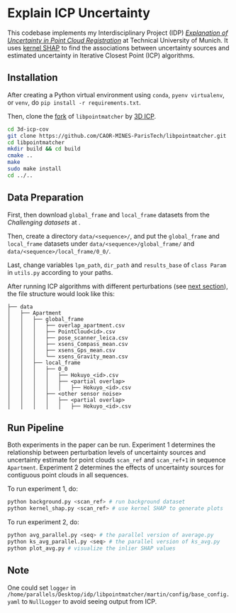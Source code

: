 # Explain ICP Uncertainty

This codebase implements my Interdisciplinary Project (IDP) [*Explanation of Uncertainty in Point Cloud Registration*](IDP_report.pdf) at Technical University of Munich. It uses [kernel SHAP](https://arxiv.org/abs/1705.07874) to find the associations between uncertainty sources and estimated uncertainty in Iterative Closest Point (ICP) algorithms.

## Installation

After creating a Python virtual environment using `conda`, `pyenv virtualenv`, or `venv`, do `pip install -r requirements.txt`.

Then, clone the [fork](https://github.com/CAOR-MINES-ParisTech/libpointmatcher) of `libpointmatcher` by [3D ICP](https://arxiv.org/pdf/1909.05722.pdf).

```sh
cd 3d-icp-cov
git clone https://github.com/CAOR-MINES-ParisTech/libpointmatcher.git
cd libpointmatcher
mkdir build && cd build
cmake ..
make
sudo make install
cd ../..
```

## Data Preparation

First, then download `global_frame` and `local_frame` datasets from the *Challenging datasets* at [](https://projects.asl.ethz.ch/datasets/doku.php).

Then, create a directory `data/<sequence>/`, and put the `global_frame` and `local_frame` datasets under `data/<sequence>/global_frame/` and `data/<sequence>/local_frame/0_0/`.

Last, change variables `lpm_path`, `dir_path` and `results_base` of `class Param` in `utils.py` according to your paths.

After running ICP algorithms with different perturbations (see [next section](#run-pipeline)), the file structure would look like this:

```
├── data
│   ├── Apartment
│   │   ├── global_frame
│   │   │   ├── overlap_apartment.csv
│   │   │   ├── PointCloud<id>.csv
│   │   │   ├── pose_scanner_leica.csv
│   │   │   ├── xsens_Compass_mean.csv
│   │   │   ├── xsens_Gps_mean.csv
│   │   │   └── xsens_Gravity_mean.csv
│   │   ├── local_frame
│   │   │   ├── 0_0
│   │   │   │   ├── Hokuyo_<id>.csv
│   │   │   │   ├── <partial overlap>
│   │   │   │   │   ├── Hokuyo_<id>.csv
│   │   │   ├── <other sensor noise>
│   │   │   │   ├── <partial overlap>
│   │   │   │   │   ├── Hokuyo_<id>.csv
```

## Run Pipeline

Both experiments in the paper can be run. Experiment 1 determines the relationship between perturbation levels of uncertainty sources and uncertainty estimate for point clouds `scan_ref` and `scan_ref+1` in sequence `Apartment`. Experiment 2 determines the effects of uncertainty sources for contiguous point clouds in all sequences.

To run experiment 1, do:

```sh
python background.py <scan_ref> # run background dataset
python kernel_shap.py <scan_ref> # use kernel SHAP to generate plots
```

To run experiment 2, do:

```sh
python avg_parallel.py <seq> # the parallel version of average.py
python ks_avg_parallel.py <seq> # the parallel version of ks_avg.py
python plot_avg.py # visualize the inlier SHAP values
```
## Note

One could set `logger` in `/home/parallels/Desktop/idp/libpointmatcher/martin/config/base_config.yaml` to `NullLogger` to avoid seeing output from ICP.

